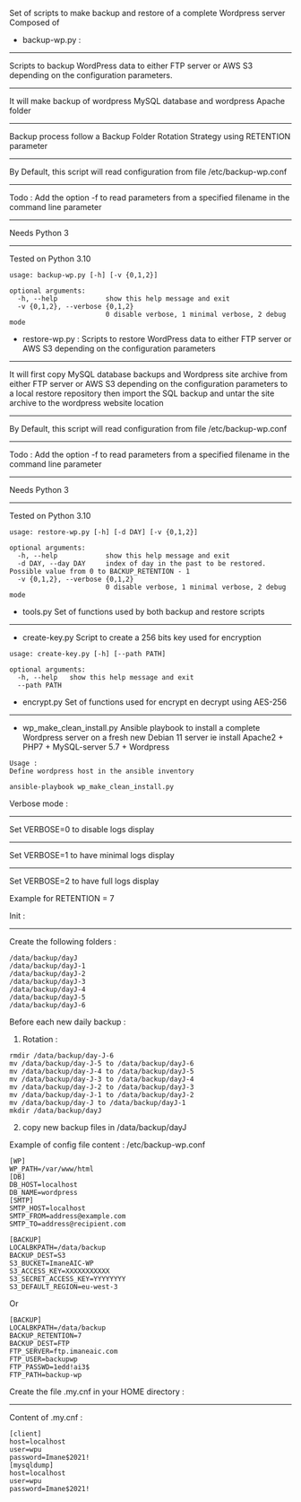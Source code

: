 Set of scripts to make backup and restore of a complete Wordpress server
Composed of 
- backup-wp.py : 
***
Scripts to backup WordPress data to either FTP server or AWS S3 depending on the configuration parameters.
***
It will make backup of wordpress MySQL database and wordpress Apache folder  
***
Backup process follow a Backup Folder Rotation Strategy using RETENTION parameter
***
By Default, this script will read configuration from file /etc/backup-wp.conf
***
Todo : Add the option -f to read parameters from a specified filename in the command line parameter
***
Needs Python 3
***
Tested on Python 3.10
```
usage: backup-wp.py [-h] [-v {0,1,2}]

optional arguments:
  -h, --help            show this help message and exit
  -v {0,1,2}, --verbose {0,1,2}
                        0 disable verbose, 1 minimal verbose, 2 debug mode

```
- restore-wp.py :
Scripts to restore WordPress data to either FTP server or AWS S3 depending on the configuration parameters
***
It will first copy MySQL database backups and Wordpress site archive from either FTP server or AWS S3 depending on the configuration parameters to a local restore repository then import the SQL backup and untar the site archive to the wordpress website location 
***
By Default, this script will read configuration from file /etc/backup-wp.conf
***
Todo : Add the option -f to read parameters from a specified filename in the command line parameter
***
Needs Python 3
***
Tested on Python 3.10
```
usage: restore-wp.py [-h] [-d DAY] [-v {0,1,2}]

optional arguments:
  -h, --help            show this help message and exit
  -d DAY, --day DAY     index of day in the past to be restored. Possible value from 0 to BACKUP_RETENTION - 1
  -v {0,1,2}, --verbose {0,1,2}
                        0 disable verbose, 1 minimal verbose, 2 debug mode
```
- tools.py
Set of functions used by both backup and restore scripts
***
- create-key.py
Script to create a 256 bits key used for encryption
```
usage: create-key.py [-h] [--path PATH]

optional arguments:
  -h, --help   show this help message and exit
  --path PATH
```
- encrypt.py
Set of functions used for encrypt en decrypt using AES-256
***
- wp_make_clean_install.py
Ansible playbook to install a complete Wordpress server on a fresh new Debian 11 server
ie install Apache2 + PHP7 + MySQL-server 5.7 + Wordpress
```
Usage :
Define wordpress host in the ansible inventory

ansible-playbook wp_make_clean_install.py
```

Verbose mode :
***
Set VERBOSE=0 to disable logs display
***
Set VERBOSE=1 to have minimal logs display
***
Set VERBOSE=2 to have full logs display

Example for RETENTION = 7

Init :
***
Create the following folders :
```
/data/backup/dayJ
/data/backup/dayJ-1
/data/backup/dayJ-2
/data/backup/dayJ-3
/data/backup/dayJ-4
/data/backup/dayJ-5
/data/backup/dayJ-6
```
Before each new daily backup  :

1) Rotation :
```
rmdir /data/backup/day-J-6 
mv /data/backup/day-J-5 to /data/backup/dayJ-6
mv /data/backup/day-J-4 to /data/backup/dayJ-5
mv /data/backup/day-J-3 to /data/backup/dayJ-4
mv /data/backup/day-J-2 to /data/backup/dayJ-3
mv /data/backup/day-J-1 to /data/backup/dayJ-2
mv /data/backup/day-J to /data/backup/dayJ-1
mkdir /data/backup/dayJ
```
2) copy new backup files in /data/backup/dayJ


Example of config file content : /etc/backup-wp.conf
```
[WP]
WP_PATH=/var/www/html
[DB]
DB_HOST=localhost
DB_NAME=wordpress
[SMTP]
SMTP_HOST=localhost
SMTP_FROM=address@example.com
SMTP_TO=address@recipient.com

[BACKUP]
LOCALBKPATH=/data/backup
BACKUP_DEST=S3
S3_BUCKET=ImaneAIC-WP
S3_ACCESS_KEY=XXXXXXXXXXX
S3_SECRET_ACCESS_KEY=YYYYYYYY
S3_DEFAULT_REGION=eu-west-3
```
Or
```
[BACKUP]
LOCALBKPATH=/data/backup
BACKUP_RETENTION=7
BACKUP_DEST=FTP
FTP_SERVER=ftp.imaneaic.com
FTP_USER=backupwp
FTP_PASSWD=1edd!ai3$
FTP_PATH=backup-wp
```

Create the file .my.cnf in your HOME directory :
***
Content of .my.cnf :
```
[client]
host=localhost
user=wpu
password=Imane$2021!
[mysqldump]
host=localhost
user=wpu
password=Imane$2021!
```